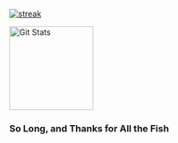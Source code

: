 [![streak](https://codeium.com/badges/v2/user/memachado/streak)](https://codeium.com/profile/memachado)

<a href="https://github.com/memachado">
<img alt="Git Stats" src="https://github-readme-stats.vercel.app/api?username=memachado&count_private=true&show_icons=true" align="center" height="150" />
</a>

<br>

### So Long, and Thanks for All the Fish 
